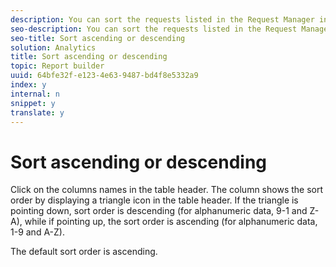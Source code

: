 ```yaml
---
description: You can sort the requests listed in the Request Manager in ascending or descending order.
seo-description: You can sort the requests listed in the Request Manager in ascending or descending order.
seo-title: Sort ascending or descending
solution: Analytics
title: Sort ascending or descending
topic: Report builder
uuid: 64bfe32f-e123-4e63-9487-bd4f8e5332a9
index: y
internal: n
snippet: y
translate: y
---
```


# Sort ascending or descending

Click on the columns names in the table header. The column shows the sort order by displaying a triangle icon in the table header. If the triangle is pointing down, sort order is descending (for alphanumeric data, 9-1 and Z-A), while if pointing up, the sort order is ascending (for alphanumeric data, 1-9 and A-Z). 

The default sort order is ascending. 
